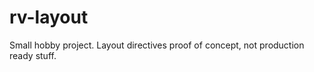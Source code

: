 rv-layout
=========

Small hobby project. Layout directives proof of concept, not production ready stuff.
